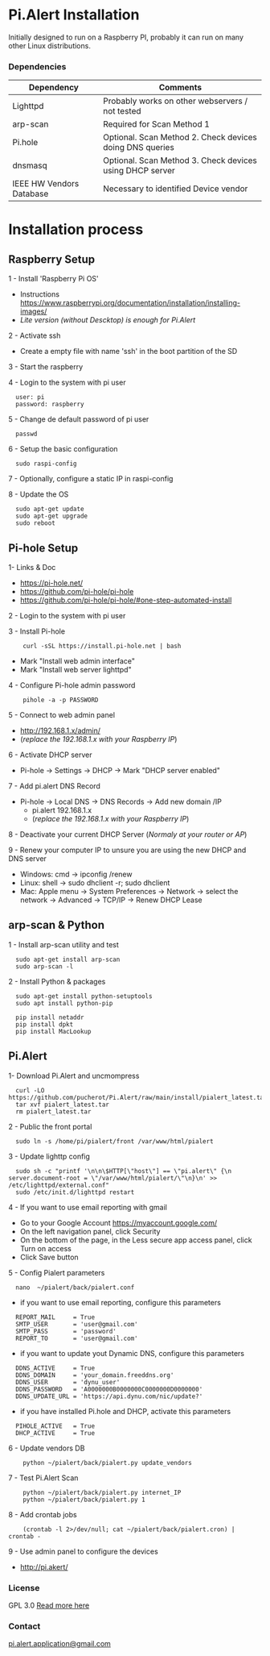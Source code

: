 # Pi.Alert Installation
<!--- --------------------------------------------------------------------- --->
Initially designed to run on a Raspberry PI, probably it can run on many other
Linux distributions.

### Dependencies
  | Dependency               | Comments                                                 |
  | ------------------------ | -------------------------------------------------------- |
  | Lighttpd                 | Probably works on other webservers / not tested          |
  | arp-scan                 | Required for Scan Method 1                               |
  | Pi.hole                  | Optional. Scan Method 2. Check devices doing DNS queries |
  | dnsmasq                  | Optional. Scan Method 3. Check devices using DHCP server |
  | IEEE HW Vendors Database | Necessary to identified Device vendor                    |

# Installation process
<!--- --------------------------------------------------------------------- --->

## Raspberry Setup
<!--- --------------------------------------------------------------------- --->
1 - Install 'Raspberry Pi OS'
  - Instructions https://www.raspberrypi.org/documentation/installation/installing-images/
  - *Lite version (without Descktop) is enough for Pi.Alert*

2 - Activate ssh
  - Create a empty file with name 'ssh' in the boot partition of the SD

3 - Start the raspberry

4 - Login to the system with pi user
```
  user: pi
  password: raspberry
```

5 - Change de default password of pi user
```
  passwd
```

6 - Setup the basic configuration
```
  sudo raspi-config
```

7 - Optionally, configure a static IP in raspi-config

8 - Update the OS
```
  sudo apt-get update
  sudo apt-get upgrade
  sudo reboot
```

## Pi-hole Setup
<!--- --------------------------------------------------------------------- --->
1- Links & Doc
  - https://pi-hole.net/
  - https://github.com/pi-hole/pi-hole
  - https://github.com/pi-hole/pi-hole/#one-step-automated-install

2 - Login to the system with pi user

3 - Install Pi-hole
```
    curl -sSL https://install.pi-hole.net | bash
```
  - Mark "Install web admin interface"
  - Mark "Install web server lighttpd"

4 - Configure Pi-hole admin password
```
    pihole -a -p PASSWORD
```

5 - Connect to web admin panel
  - http://192.168.1.x/admin/
  - (*replace the 192.168.1.x with your Raspberry IP*)

6 - Activate DHCP server
  - Pi-hole -> Settings -> DHCP -> Mark "DHCP server enabled"

7 - Add pi.alert DNS Record
  - Pi-hole -> Local DNS -> DNS Records -> Add new domain /IP
    - pi.alert    192.168.1.x
    - (*replace the 192.168.1.x with your Raspberry IP*)

8 - Deactivate your current DHCP Server (*Normaly at your router or AP*)

9 - Renew your computer IP to unsure you are using the new DHCP and DNS server
  - Windows: cmd -> ipconfig /renew
  - Linux: shell -> sudo dhclient -r; sudo dhclient
  - Mac: Apple menu -> System Preferences -> Network -> select the network -> Advanced -> TCP/IP -> Renew DHCP Lease

## arp-scan & Python
<!--- --------------------------------------------------------------------- --->
1 - Install arp-scan utility and test
```
  sudo apt-get install arp-scan
  sudo arp-scan -l
```

2 - Install Python & packages
```
  sudo apt-get install python-setuptools
  sudo apt install python-pip

  pip install netaddr
  pip install dpkt
  pip install MacLookup
```


## Pi.Alert
<!--- --------------------------------------------------------------------- --->
1- Download Pi.Alert and uncmompress
```
  curl -LO https://github.com/pucherot/Pi.Alert/raw/main/install/pialert_latest.tar
  tar xvf pialert_latest.tar
  rm pialert_latest.tar
```

2 - Public the front portal
```
  sudo ln -s /home/pi/pialert/front /var/www/html/pialert
```

3 - Update lighttp config
```
  sudo sh -c "printf '\n\n\$HTTP[\"host\"] == \"pi.alert\" {\n  server.document-root = \"/var/www/html/pialert/\"\n}\n' >> /etc/lighttpd/external.conf"
  sudo /etc/init.d/lighttpd restart
```

4 - If you want to use email reporting with gmail
  - Go to your Google Account https://myaccount.google.com/
  - On the left navigation panel, click Security
  - On the bottom of the page, in the Less secure app access panel, click Turn on access
  - Click Save button

5 - Config Pialert parameters
```
  nano  ~/pialert/back/pialert.conf
```
  - if you want to use email reporting, configure this parameters
```
  REPORT_MAIL     = True
  SMTP_USER       = 'user@gmail.com'
  SMTP_PASS       = 'password'
  REPORT_TO       = 'user@gmail.com'
```

  - if you want to update yout Dynamic DNS, configure this parameters
```
  DDNS_ACTIVE     = True
  DDNS_DOMAIN     = 'your_domain.freeddns.org'
  DDNS_USER       = 'dynu_user'
  DDNS_PASSWORD   = 'A0000000B0000000C0000000D0000000'
  DDNS_UPDATE_URL = 'https://api.dynu.com/nic/update?'
```

  - if you have installed Pi.hole and DHCP, activate this parameters
```
  PIHOLE_ACTIVE   = True
  DHCP_ACTIVE     = True
```

6 - Update vendors DB
```
    python ~/pialert/back/pialert.py update_vendors
```

7 - Test Pi.Alert Scan
```
    python ~/pialert/back/pialert.py internet_IP
    python ~/pialert/back/pialert.py 1
```

8 - Add crontab jobs
```
    (crontab -l 2>/dev/null; cat ~/pialert/back/pialert.cron) | crontab -
```

9 - Use admin panel to configure the devices
  - http://pi.akert/

### License
  GPL 3.0
  [Read more here](LICENSE.txt)

### Contact
  pi.alert.application@gmail.com
